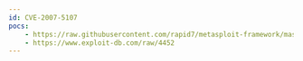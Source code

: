 ```yaml
---
id: CVE-2007-5107
pocs:
    - https://raw.githubusercontent.com/rapid7/metasploit-framework/master/modules/exploits/windows/browser/ask_shortformat.rb
    - https://www.exploit-db.com/raw/4452
---
```

